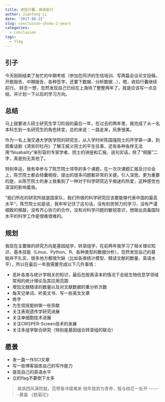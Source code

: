 ```yaml
---
title: 收拾行囊，继续前行
author: Jianfeng Li
date: '2017-08-22'
slug: conclusion-shsmu-2-years
categories:
  - conclusion
tags:
  - flag
---
```



## 引子

今天刚刚结束了匆忙的中期考核（参加在同济的生信培训、写两篇会议论文投稿、开题报告、中期报告、各种签字，还要下数据、分析数据...），嗯，收拾行囊继续前行。 转念一想，忽然发现自己已经在上海待了整整两年了，我是应该写一点总结，并计划一下以后的学习方向。

## 总结

马上就要进入硕士研究生学习阶段的最后一年，在过去的两年里，我完成了从一名本科生到一名研究生的角色转变，总的来说：一路走来，风景很美。

作为一名上海交通大学医学院的研究生，从入学时听陈国强院士的开学第一课，到观看话剧《清贫的牡丹》了解王振义院士的平生往事，还有各种各样无法用“Niuabality”来形容的专家学者、院士的讲座和汇报，说句实话，除了“佩服”二字，真是别无其他了。

特别幸运，我有幸参与了陈竺院士领导的多个课题，在一次次课题汇报及讨论会上，陈竺院士都会倾囊相授，提出的很多问题都非常的关键，引人深思。更为重要的是，从陈竺院士的身上我看到了一种对于科学研究近乎痴迷的热爱，这种感觉也深深的影响着我。

“我们所在的研究所就是国家队，我们所做的科学研究应该要能够代表中国的最高水平”，陈竺院士如是说，我牢牢记住了这句话，没有刻苦努力的学习，没有严谨细致的推敲，没有齐心协力的合作，没有对科学问题的敏锐意识，想做出具备国际水平的科学工作是很难很难的。

## 规划

我现在主要做的研究方向是基因组学、转录组学，在前两年我学习了相关理论知识、基本技能（Linux、Python、R、各种类型的数据分析），忽然发现自己的基础并不扎实，很多地方都很欠缺（比如各类统计模型、精读文献的数量、英语水平），所以在最后一年我需要完成以下几件事情：

- 恶补各类与统计学相关的知识，最后在脱离读本的情况下总结生物信息学领域常用的统计理论及其应用范围
- 增加文献精读的数量以及对文献数据的重分析次数
- 每天记单词、听英文书、写一些英文文章
- 练字
- 为生信技能树做一些贡献
- 关注表观遗传学研究进展
- 关注单细胞技术进展
- 关注CRISPER-Screen技术的发展
- 关注多组学联合研究（特别是基因组合转录组的联合）

## 愿景

- 发一篇一作SCI文章
- 写一些博客锻炼自己的写作能力
- 提高自己的英语水平
- 立的flag不要倒下太多

> 飒飒西风满院栽，蕊寒香冷蝶难来
  他年我若为青帝，报与桃花一处开
  ------黄巢 《题菊花》
